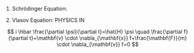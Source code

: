 
1. Schrödinger Equation:

1. Vlasov Equation:
PHYSICS IN

$$
i \hbar \frac{\partial \psi}{\partial t}=\hat{H} \psi \quad \frac{\partial f}{\partial t}+\mathbf{v} \cdot \nabla_{\mathbf{x}} f+\frac{\mathbf{F}}{m} \cdot \nabla_{\mathbf{v}} f=0
$$

